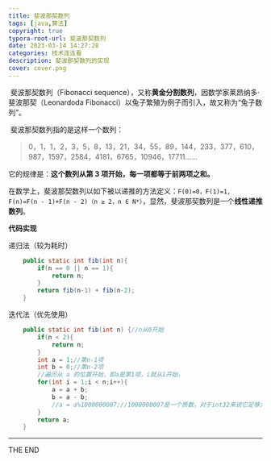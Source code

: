 ```yaml
---
title: 斐波那契数列
tags: [java,算法]
copyright: true
typora-root-url: 斐波那契数列
date: 2023-03-14 14:27:28
categories: 技术连连看
description: 斐波那契数列的实现
cover: cover.png
---
```


​    斐波那契数列（Fibonacci sequence），又称**黄金分割数列**，因数学家莱昂纳多·斐波那契（Leonardoda Fibonacci）以兔子繁殖为例子而引入，故又称为“兔子数列”。

​    斐波那契数列指的是这样一个数列：

> 0，1，1，2，3，5，8，13，21，34，55，89，144，233，377，610，987，1597，2584，4181，6765，10946，17711……

  它的规律是：**这个数列从第 3 项开始，每一项都等于前两项之和。**

 在数学上，斐波那契数列以如下被以递推的方法定义：`F(0)=0，F(1)=1, F(n)=F(n - 1)+F(n - 2)（n ≥ 2，n ∈ N*）`，显然，斐波那契数列是一个**线性递推数列**。

**代码实现**

递归法（较为耗时）

~~~java
    public static int fib(int n){
        if(n == 0 || n == 1){
            return n;
        }
        return fib(n-1) + fib(n-2);
    }
~~~

迭代法（优先使用）

~~~java
    public static int fib(int n) {//n从0开始
        if(n < 2){
            return n;
        }
        int a = 1;//第n-1项
        int b = 0;//第n-2项
        //遍历从 a 的位置开始，即a是第1项，i就从1开始，
        for(int i = 1;i < n;i++){
            a = a + b;
            b = a - b;
            //a = a%1000000007;//1000000007是一个质数，对于int32来说它足够大，保证不会超出int类型范围
        }
        return a;
    }
~~~

***

THE END

